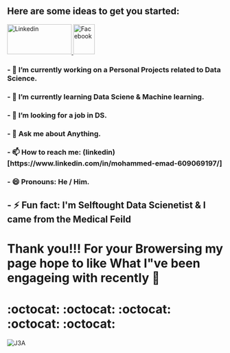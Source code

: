 



 <h2>Here are some ideas to get you started:</h2> 
 
 <a href="https://www.linkedin.com/in/mohammed-emad-609069197/">
         <img alt="Linkedin" src="https://cdn.jsdelivr.net/npm/simple-icons@v3/icons/linkedin.svg"
         width=150" height="70">
      </a>
                               
<a href="https://web.facebook.com/mohammedemad.houssin/">
         <img alt="Facebook" src="https://user-images.githubusercontent.com/38521101/129099024-4e1b4899-45d7-42b7-b376-0175c10c2855.png"
         width=50" height="70">
      </a>
      

<h3>- 🔭 I’m currently working on a Personal Projects related to Data Science.</h3>

<h3>- 🌱 I’m currently learning Data Sciene & Machine learning.</h3>

<h3>- 👯 I’m looking for a job in DS.</h3>

<h3>- 💬 Ask me about Anything.</h3>

<h3>- 📫 How to reach me: (linkedin)[https://www.linkedin.com/in/mohammed-emad-609069197/]</h3>

<h3>- 😄 Pronouns: He / Him.</h3>

<h2>- ⚡ Fun fact: I'm Selftought Data Scienetist & I came from the Medical Feild</h2>

<h1>Thank you!!! For your Browersing my page hope to like What I"ve been engageing with recently  👋 <h1>:octocat: :octocat: :octocat: :octocat: :octocat:</h1></h1>

![J3A](https://user-images.githubusercontent.com/38521101/129072139-4e0ac36d-2a5b-43ee-af80-9cab0683cc1a.gif)

